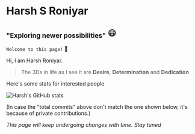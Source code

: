 # Harsh S Roniyar
## <sub>"Exploring newer possibilities"</sub> :smiley:

` Welcome to this page! ` :wave:

Hi, I am Harsh Roniyar.

> The 3Ds in life as I see it are **Desire**, **Determination** and **Dedication**

Here's some stats for interested people

![Harsh's GitHub stats](https://github-readme-stats.vercel.app/api?username=hsr-22&show_icons=true&theme=radical)

(In case the "total commits" above don't match the one shown below, it's because of private contributions.)

*This page will keep undergoing changes with time.* 
*Stay tuned*
